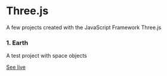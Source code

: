 # Three.js

A few projects created with the JavaScript Framework Three.js

### 1. Earth

A test project with space objects

[See live](http://nclsmitchell.com/three.js/earth.html)
